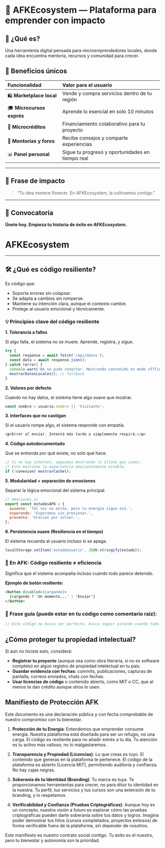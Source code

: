 # 🪩 AFKEcosystem — Plataforma para emprender con impacto

## 🌱 ¿Qué es?
Una herramienta digital pensada para microemprendedores locales, donde cada idea encuentra mentoría, recursos y comunidad para crecer.

## 💎 Beneficios únicos

| Funcionalidad | Valor para el usuario | 
| :--- | :--- |
| 🛍️ **Marketplace local** | Vende y compra servicios dentro de tu región | 
| 🎓 **Microcursos exprés** | Aprende lo esencial en solo 10 minutos | 
| 💸 **Microcréditos** | Financiamiento colaborativo para tu proyecto | 
| 🧠 **Mentorías y foros** | Recibe consejos y comparte experiencias | 
| 📊 **Panel personal** | Sigue tu progreso y oportunidades en tiempo real | 

---

## 💬 Frase de impacto
> “Tu idea merece florecer. En AFKEcosystem, la cultivamos contigo.”

---

## 🚀 Convocatoria
**Únete hoy. Empieza tu historia de éxito en AFKEcosystem.**
# AFKEcosystem

---

## 🛠️ ¿Qué es código resiliente?
Es código que:

*   Soporta errores sin colapsar.
*   Se adapta a cambios sin romperse.
*   Mantiene su intención clara, aunque el contexto cambie.
*   Protege al usuario emocional y técnicamente.

### 💡 Principios clave del código resiliente

**1. Tolerancia a fallos**

Si algo falla, el sistema no se muere. Aprende, registra, y sigue.

```javascript
try {
  const response = await fetch('/api/datos');
  const data = await response.json();
} catch (error) {
  console.warn('No se pudo conectar. Mostrando contenido en modo offline.');
  mostrarDatosLocales(); // fallback
}
```

**2. Valores por defecto**

Cuando no hay datos, el sistema tiene algo suave que mostrar.

```javascript
const nombre = usuario.nombre || 'Visitante';
```

**3. Interfaces que no castigan**

Si el usuario rompe algo, el sistema responde con empatía.

```html
<p>Error al enviar. Intentá más tarde o simplemente respirá.</p>
```

**4. Código autodocumentado**

Que se entienda por qué existe, no solo qué hace.

```javascript
// Si no hay internet, seguimos mostrando lo último que vimos.
// Esto mantiene la experiencia emocionalmente estable.
if (!conexion) mostrarCache();
```

**5. Modularidad + separación de emociones**

Separar la lógica emocional del sistema principal.

```javascript
// emociones.js
export const estadosAFK = {
  ausente: 'Tal vez no estás, pero tu energía sigue acá.',
  esperando: 'Esperamos sin presionar.',
  presente: 'Gracias por volver.',
};
```

**6. Persistencia suave (Resiliencia en el tiempo)**

El sistema recuerda al usuario incluso si se apaga.

```javascript
localStorage.setItem('estadoUsuario', JSON.stringify(estado));
```

### 🔁 En AFK: Código resiliente ≠ eficiencia
Significa que el sistema acompaña incluso cuando todo parece detenido.

**Ejemplo de botón resiliente:**

```html
<button disabled={cargando}>
  {cargando ? 'Un momento...' : 'Enviar'}
</button>
```

### 🎯 Frase guía (puede estar en tu código como comentario raíz):
```javascript
// Este código no busca ser perfecto, busca seguir estando cuando todo lo demás se ausente. — AFK
```
## ¿Cómo proteger tu propiedad intelectual?
Si aún no hiciste esto, considerá:

*   **Registrar tu proyecto** (aunque sea como obra literaria, si no es software completo) en algún registro de propiedad intelectual en tu país.
*   **Guardar evidencia con fechas**: commits, publicaciones, capturas de pantalla, correos enviados, chats con fechas.
*   **Usar licencias de código** o contenido abierto, como MIT o CC, que al menos te dan crédito aunque otros lo usen.

## Manifiesto de Protección AFK

Este documento es una declaración pública y con fecha comprobable de nuestro compromiso con tu bienestar.

1.  **Protección de tu Energía**: Entendemos que emprender consume energía. Nuestra plataforma está diseñada para ser un refugio, no una carga. El código es resiliente para no añadir estrés a tu día. Tu atención es tu activo más valioso; no lo malgastaremos.

2.  **Transparencia y Propiedad (Licencias)**: Lo que creas es tuyo. El contenido que generas en la plataforma te pertenece. El código de la plataforma es abierto (Licencia MIT), permitiendo auditoría y confianza. No hay cajas negras.

3.  **Soberanía de tu Identidad (Branding)**: Tu marca es tuya. Te proporcionamos herramientas para crecer, no para diluir tu identidad en la nuestra. Tu perfil, tus servicios y tus cursos son una extensión de tu branding, y lo respetamos.

4.  **Verificabilidad y Confianza (Pruebas Criptográficas)**: Aunque hoy es un concepto, nuestra visión a futuro es explorar cómo las pruebas criptográficas pueden darte soberanía sobre tus datos y logros. Imagina poder demostrar tus hitos (cursos completados, proyectos exitosos) de forma verificable fuera de la plataforma, sin depender de nosotros.

Este manifiesto es nuestro contrato social contigo. Tu éxito es el nuestro, pero tu bienestar y autonomía son la prioridad.

